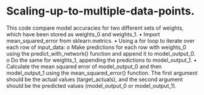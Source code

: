 # Scaling-up-to-multiple-data-points.
This code compare model accuracies for two different sets of weights, which have been stored as weights_0 and weights_1.
•	Import mean_squared_error from sklearn.metrics.
•	Using a for loop to iterate over each row of input_data:
    o	Make predictions for each row with weights_0 using the predict_with_network() function and append it to model_output_0.
    o	Do the same for weights_1, appending the predictions to model_output_1.
•	Calculate the mean squared error of model_output_0 and then model_output_1 using the mean_squared_error() function. The first argument should be the actual values (target_actuals), and the second argument should be the predicted values (model_output_0 or model_output_1).
